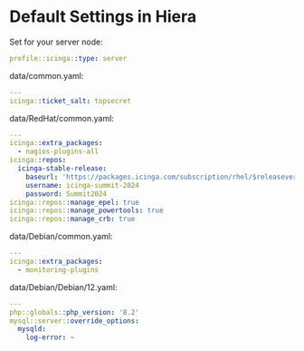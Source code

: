 # Default Settings in Hiera

Set for your server node:
```yaml
profile::icinga::type: server
```

data/common.yaml:
```yaml
---
icinga::ticket_salt: topsecret
```

data/RedHat/common.yaml:
```yaml
---
icinga::extra_packages:
  - nagios-plugins-all
icinga::repos:
  icinga-stable-release:
    baseurl: 'https://packages.icinga.com/subscription/rhel/$releasever/release/'
    username: icinga-summit-2024
    password: Summit2024
icinga::repos::manage_epel: true
icinga::repos::manage_powertools: true
icinga::repos::manage_crb: true
```

data/Debian/common.yaml:
```yaml
---
icinga::extra_packages:
  - monitoring-plugins
```

data/Debian/Debian/12.yaml:
```yaml
---
php::globals::php_version: '8.2'
mysql::server::override_options:
  mysqld:
    log-error: ~
```
